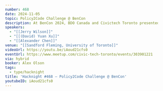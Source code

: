 ```yaml
---
number: 468
date: 2024-11-05
topic: Policy2Code Challenge @ BenCon
description: At BenCon 2024, BDO Canada and Civictech Toronto presented two groundbreaking projects that harness Generative AI to turn public policy into actionable code. Their initiatives, part of the Policy2Code Prototyping Challenge, focus on using GenAI to simplify and streamline the implementation of U.S. public benefits programs. BDO’s ‘PolicyPulse’ showcased an Method that compares existing policy code with legislative intent, while Civictech Toronto's ‘SSI/SSDI POMS Translator’ aimed to clarify complex Social Security regulations for easier navigation. Together, these projects illustrate the transformative potential of technology in enhancing public service delivery and accessibility.
speakers:
  - "[[Jerry Wilson]]"
  - "[[(David) Yuan Xu]]"
  - "[[Alexander Chen]]"
venue: "[[Sandford Fleming, University of Toronto]]"
videoUrl: https://youtu.be/iAoud21cfs0
eventUrl: https://www.meetup.com/civic-tech-toronto/events/303901221
via: hybrid
booker: Alex Olson
tags:
  - type/hacknight
title: 'Hacknight #468 – Policy2Code Challenge @ BenCon'
youtubeID: iAoud21cfs0
---
```

